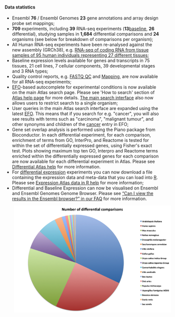 #### Data statistics

- Ensembl **76** / Ensembl Genomes **23** gene annotations and array design probe set mappings;
- **709** experiments, including **39** RNA-seq experiments (**13**[baseline](https://www.ebi.ac.uk/gxa/baseline/experiments), **26** differential), studying samples in **1,684** differential comparisons and **24** organisms (see below for breakdown of comparisons per organism);
- All Human RNA-seq experiments have been re-analysed against the new assembly (GRCh38), e.g. [RNA-seq of coding RNA from tissue samples of 95 human individuals representing 27 different tissues](https://www.ebi.ac.uk/gxa/experiments/E-MTAB-1733);
- Baseline expression levels available for genes and transcripts in 75 tissues, 21 cell lines, 7 cellular components, 39 developmental stages and 3 RNA types;
- Quality control reports, e.g. [FASTQ QC](https://www.ebi.ac.uk/gxa/experiments/E-MTAB-1733/fastqc/homo%20sapiens/qc.html) and [Mapping](https://www.ebi.ac.uk/gxa/experiments/E-MTAB-1733/fastqc/homo%20sapiens/mapping/tophat2.html), are now available for all RNA-seq experiments;
- [EFO](http://www.ebi.ac.uk/efo/)-based autocomplete for experimental conditions is now available on the main Atlas search page. Please see 'How to search' section of [Atlas help page](https://www.ebi.ac.uk/gxa/help/index.html) for more details. [The main search interface](https://www.ebi.ac.uk/gxa/) also now allows users to restrict search to a single organism;
- User queries in the main Atlas search interface are expanded using the latest [EFO](http://www.ebi.ac.uk/efo/). This means that if you search for e.g. "cancer", you will also see results with terms such as "carcinoma", "malignant tumour", and other synonyms and children of the [cancer](http://www.ebi.ac.uk/efo/EFO_0000311) entry in EFO;
- Gene set overlap analysis is performed using the Piano package from Bioconductor. In each differential experiment, for each comparison, enrichment of terms from GO, InterPro, and Reactome is tested for within the set of differentially expressed genes, using Fisher's exact test. Plots showing maximum top ten GO, Interpro and Reactome terms enriched within the differentially expressed genes for each comparison are now available for each differential experiment in Atlas. Please see [Differential Atlas help](https://www.ebi.ac.uk/gxa/help/index.html#differential-experiment-plots) for more information.
- For [differential expression](https://www.ebi.ac.uk/gxa/help/index.html#differential-expression) experiments you can now download a file containing the expression data and meta-data that you can load into [R](http://www.r-project.org/). Please see [Expression Atlas data in R help](https://www.ebi.ac.uk/gxa/help/r-data-objects.html) for more information;
- Differential and Baseline Expression can now be visualised on Ensembl and Ensembl Genomes Genome Browser. Please see [“Can I view the results in the Ensembl browser?” in our FAQ](https://www.ebi.ac.uk/gxa/FAQ.html#ensembl) for more information.

<img src="assets/img/differential-species-2014-08.png" style="margin-left: 30px;" />
